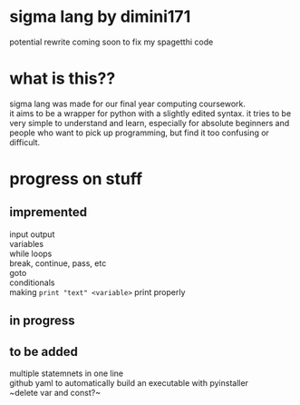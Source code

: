 # sigma lang by dimini171
potential rewrite coming soon to fix my spagetthi code

# what is this??
sigma lang was made for our final year computing coursework.   
it aims to be a wrapper for python with a slightly edited syntax. 
it tries to be very simple to understand and learn, especially for absolute beginners and people who want to pick up programming, but find it too confusing or difficult.  

# progress on stuff
## impremented
input output  
variables  
while loops  
break, continue, pass, etc  
goto  
conditionals  
making `print "text" <variable>` print properly


## in progress 


## to be added
multiple statemnets in one line  
github yaml to automatically build an executable with pyinstaller   
~delete var and const?~   